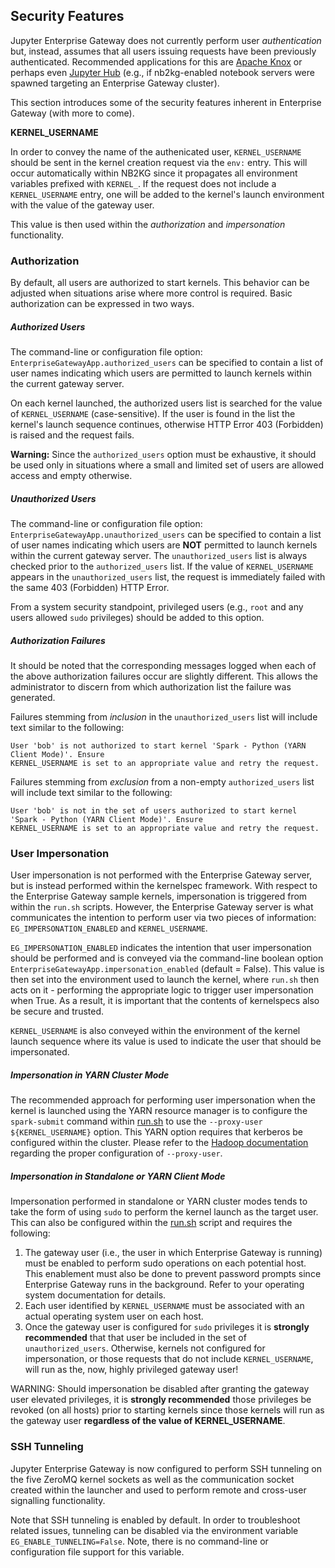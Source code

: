 ## Security Features
Jupyter Enterprise Gateway does not currently perform user _authentication_ but, instead, assumes that all users
issuing requests have been previously authenticated.  Recommended applications for this are 
[Apache Knox](https://knox.apache.org/) or perhaps even [Jupyter Hub](https://jupyterhub.readthedocs.io/en/latest/) 
(e.g., if nb2kg-enabled notebook servers were spawned targeting an Enterprise Gateway cluster).

This section introduces some of the security features inherent in Enterprise Gateway (with more to come).

**KERNEL_USERNAME**

In order to convey the name of the authenicated user, `KERNEL_USERNAME` should be sent in the kernel creation request 
via the `env:` entry.  This will occur automatically within NB2KG since it propagates all environment variables 
prefixed with `KERNEL_`.  If the request does not include a `KERNEL_USERNAME` entry, one will be added to the kernel's
launch environment with the value of the gateway user.

This value is then used within the _authorization_ and _impersonation_ functionality.

### Authorization
By default, all users are authorized to start kernels.  This behavior can be adjusted when situations arise where
more control is required.  Basic authorization can be expressed in two ways.

##### Authorized Users
The command-line or configuration file option: `EnterpriseGatewayApp.authorized_users` can be specified to contain a
list of user names indicating which users are permitted to launch kernels within the current gateway server.  

On each kernel launched, the authorized users list is searched for the value of `KERNEL_USERNAME` (case-sensitive).  If 
the user is found in the list the kernel's launch sequence continues, otherwise HTTP Error 403 (Forbidden) is raised
and the request fails.

**Warning:** Since the `authorized_users` option must be exhaustive, it should be used only in situations where a small 
and limited set of users are allowed access and empty otherwise.
 
##### Unauthorized Users
The command-line or configuration file option: `EnterpriseGatewayApp.unauthorized_users` can be specified to contain a
list of user names indicating which users are **NOT** permitted to launch kernels within the current gateway server. 
The `unauthorized_users` list is always checked prior to the `authorized_users` list.  If the value of `KERNEL_USERNAME`
appears in the `unauthorized_users` list, the request is immediately failed with the same 403 (Forbidden) HTTP Error.

From a system security standpoint, privileged users (e.g., `root` and any users allowed `sudo` privileges) should be
added to this option.

##### Authorization Failures

It should be noted that the corresponding messages logged when each of the above authorization failures occur are 
slightly different.  This allows the administrator to discern from which authorization list the failure was generated.  

Failures stemming from _inclusion_ in the `unauthorized_users` list will include text similar to the following:

```
User 'bob' is not authorized to start kernel 'Spark - Python (YARN Client Mode)'. Ensure
KERNEL_USERNAME is set to an appropriate value and retry the request.
```

Failures stemming from _exclusion_ from a non-empty `authorized_users` list will include text similar to the following:

```
User 'bob' is not in the set of users authorized to start kernel 'Spark - Python (YARN Client Mode)'. Ensure
KERNEL_USERNAME is set to an appropriate value and retry the request.
```

### User Impersonation

User impersonation is not performed with the Enterprise Gateway server, but is instead performed within the kernelspec
framework.  With respect to the Enterprise Gateway sample kernels, impersonation is triggered from within the `run.sh`
scripts.  However, the Enterprise Gateway server is what communicates the intention to perform user via two pieces of
information: `EG_IMPERSONATION_ENABLED` and `KERNEL_USERNAME`.

`EG_IMPERSONATION_ENABLED` indicates the intention that user impersonation should be performed and is conveyed via
the command-line boolean option `EnterpriseGatewayApp.impersonation_enabled` (default = False).  This value is then
set into the environment used to launch the kernel, where `run.sh` then acts on it - performing the appropriate logic
to trigger user impersonation when True.  As a result, it is important that the contents of kernelspecs also be secure
and trusted.

`KERNEL_USERNAME` is also conveyed within the environment of the kernel launch sequence where 
its value is used to indicate the user that should be impersonated.

##### Impersonation in YARN Cluster Mode
The recommended approach for performing user impersonation when the kernel is launched using the YARN resource manager
is to configure the `spark-submit` command within 
[run.sh](https://github.com/jupyter-incubator/enterprise_gateway/blob/master/etc/kernelspecs/spark_python_yarn_cluster/bin/run.sh)
to use the `--proxy-user ${KERNEL_USERNAME}` option.  This YARN option  requires that kerberos be configured within the
cluster.  Please refer to the
[Hadoop documentation](https://hadoop.apache.org/docs/current/hadoop-project-dist/hadoop-common/Superusers.html) 
regarding the proper configuration of `--proxy-user`.

##### Impersonation in Standalone or YARN Client Mode
Impersonation performed in standalone or YARN cluster modes tends to take the form of using `sudo` to perform the 
kernel launch as the target user.  This can also be configured within the 
[run.sh](https://github.com/jupyter-incubator/enterprise_gateway/blob/master/etc/kernelspecs/spark_python_yarn_client/bin/run.sh)
script and requires the following:

1. The gateway user (i.e., the user in which Enterprise Gateway is running) must be enabled to perform sudo operations
on each potential host.  This enablement must also be done to prevent password prompts since Enterprise Gateway runs
in the background.  Refer to your operating system documentation for details.
2. Each user identified by `KERNEL_USERNAME` must be associated with an actual operating system user on each host.
3. Once the gateway user is configured for `sudo` privileges it is **strongly recommended** that that user be included
in the set of `unauthorized_users`.  Otherwise, kernels not configured for impersonation, or those requests that do not
include `KERNEL_USERNAME`, will run as the, now, highly privileged gateway user!  

WARNING: Should impersonation be disabled after granting the gateway user elevated privileges, it is 
**strongly recommended** those privileges be revoked (on all hosts) prior to starting kernels since those kernels
will run as the gateway user **regardless of the value of KERNEL_USERNAME**.

### SSH Tunneling

Jupyter Enterprise Gateway is now configured to perform SSH tunneling on the five ZeroMQ kernel sockets as well as the 
communication socket created within the launcher and used to perform remote and cross-user signalling functionality.

Note that SSH tunneling is enabled by default. In order to troubleshoot related issues, tunneling can be disabled via
the environment variable `EG_ENABLE_TUNNELING=False`.  Note, there is no command-line or configuration file support
for this variable.


